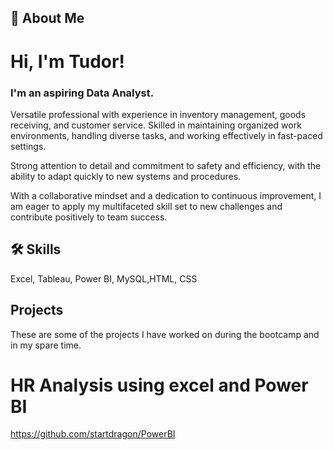 
## 🚀 About Me
# Hi, I'm Tudor! 
### I'm an aspiring Data Analyst.

Versatile professional with experience in inventory management, goods receiving, and customer service. Skilled in maintaining organized work environments, handling diverse tasks, and working effectively in fast-paced settings.

Strong attention to detail and commitment to safety and efficiency, with the ability to adapt quickly to new systems and procedures.

With a collaborative mindset and a dedication to continuous improvement, I am eager to apply my multifaceted skill set to new challenges and contribute positively to team success.


## 🛠 Skills
Excel, Tableau, Power BI, MySQL,HTML, CSS


## Projects
These are some of the projects I have worked on during the bootcamp and in my spare time.

# HR Analysis using excel and Power BI
https://github.com/startdragon/PowerBI
